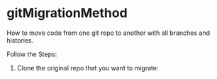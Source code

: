 # gitMigrationMethod
How to move code from one git repo to another with all branches and histories.

Follow the Steps:

1. Clone the original repo that you want to migrate: 
